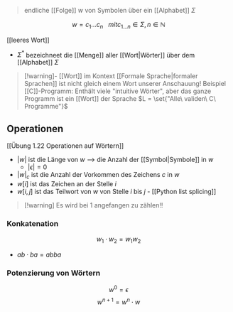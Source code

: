 > endliche [[Folge]] $w$ von Symbolen über ein [[Alphabet]] $\Sigma$

$$w = c_{1}...c_{n}\ \ \ mit c_{1...n} \in \Sigma, n \in \mathbb{N}$$



[[leeres Wort]]
- $\Sigma^{*}$ bezeichneet die [[Menge]] aller [[Wort|Wörter]] über dem [[Alphabet]] $\Sigma$

> [!warning]- [[Wort]] im Kontext [[Formale Sprache|formaler Sprachen]] ist nicht gleich einem Wort unserer Anschauung!
> Beispiel [[C]]-Programm: Enthält viele "intuitive Wörter", aber das ganze Programm ist ein [[Wort]] der Sprache $L = \set{"Alle\ validen\ C\ Programme"}$ 


## Operationen

[[Übung 1.22 Operationen auf Wörtern]]


- $|w|$ ist die Länge von $w$ --> die Anzahl der [[Symbol|Symbole]] in $w$
	- $|\epsilon| = 0$
- $|w|_{c}$ ist die Anzahl der Vorkommen des Zeichens $c$ in $w$
- $w[i]$ ist das Zeichen an der Stelle $i$
- $w[i, j]$ ist das Teilwort von $w$ von Stelle $i$ bis $j$ - [[Python list splicing]]


> [!warning] Es wird bei $1$ angefangen zu zählen!!
### Konkatenation
$$w_{1} \cdot w_{2} = w_{1}w_{2}$$

- $ab \cdot ba = abba$ 

### Potenzierung von Wörtern
$$w^{0} = \epsilon$$
$$w^{n + 1} = w^{n} \cdot w$$

